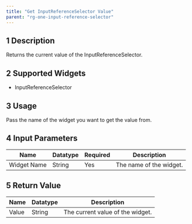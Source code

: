```yaml
---
title: "Get InputReferenceSelector Value"
parent: "rg-one-input-reference-selector"
---
```


## 1 Description

Returns the current value of the InputReferenceSelector.

## 2 Supported Widgets

* InputReferenceSelector

## 3 Usage

Pass the name of the widget you want to get the value from.

## 4 Input Parameters

Name | Datatype | Required | Description
---- | -------- | ------- |---------------
Widget Name | String | Yes | The name of the widget.

## 5 Return Value

Name | Datatype | Description
---- | --------- | ---------------
Value | String | The current value of the widget.
